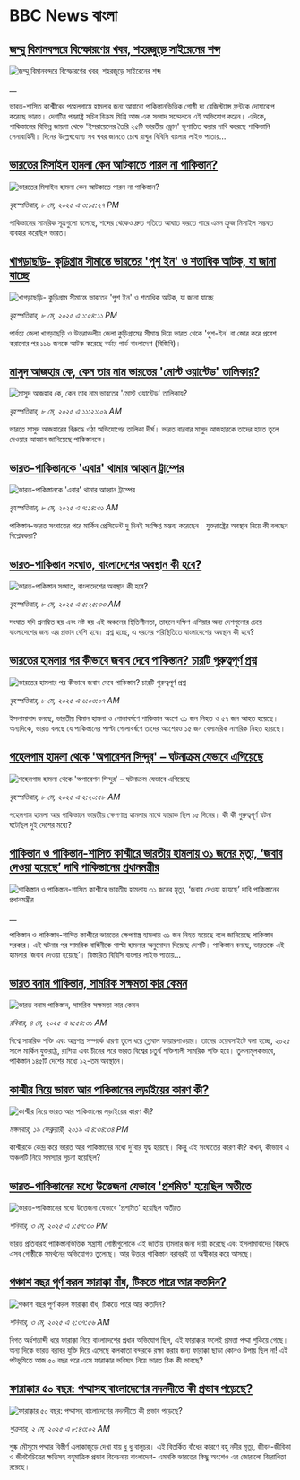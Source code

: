 # BBC News বাংলা## [জম্মু বিমানবন্দরে বিস্ফোরণের খবর, শহরজুড়ে সাইরেনের শব্দ](https://www.bbc.co.uk/bengali/live/crk2mmmrejyt?at_campaign=githubrss)![জম্মু বিমানবন্দরে বিস্ফোরণের খবর, শহরজুড়ে সাইরেনের শব্দ](https://ichef.bbci.co.uk/ace/standard/240/cpsprodpb/5c2f/live/42e76810-2c21-11f0-8ff1-59f5dcf8e9f5.jpg)__ভারত-শাসিত কাশ্মীরের পহেলগামে হামলার জন্য আবারো পাকিস্তানভিত্তিক গোষ্ঠী দ্য রেজিস্ট্যান্স ফ্রন্টকে দোষারোপ করেছে ভারত। দেশটির পররাষ্ট্র সচিব বিক্রম মিশ্রি আজ এক সংবাদ সম্মেলনে এই অভিযোগ করেন। এদিকে, পাকিস্তানের বিভিন্ন জায়গা থেকে 'ইসরায়েলের তৈরি ২৫টি ভারতীয় ড্রোন' ভূপাতিত করার দাবি করেছে পাকিস্তানি সেনাবাহিনী। দিনের উল্লেখযোগ্য সব খবর জানতে চোখ রাখুন বিবিসি বাংলার লাইভ পাতায়...## [ভারতের মিসাইল হামলা কেন আটকাতে পারল না পাকিস্তান?](https://www.bbc.com/bengali/articles/c1e6pz04z9qo?at_campaign=githubrss)![ভারতের মিসাইল হামলা কেন আটকাতে পারল না পাকিস্তান?](https://ichef.bbci.co.uk/ace/standard/240/cpsprodpb/7215/live/69a5fd70-2c05-11f0-b26b-ab62c890638b.jpg)_বৃহস্পতিবার, ৮ মে, ২০২৫ এ ৩:১৫:২৭ PM_পাকিস্তানের সামরিক সূত্রগুলো বলেছে,  শব্দের থেকেও দ্রুত গতিতে আঘাত করতে পারে এমন ক্রুজ মিসাইল সম্ভবত ব্যবহার করেছিল ভারত।## [খাগড়াছড়ি- কুড়িগ্রাম সীমান্তে ভারতের 'পুশ ইন' ও শতাধিক আটক, যা জানা যাচ্ছে](https://www.bbc.com/bengali/articles/c4gkvr61mnlo?at_campaign=githubrss)![খাগড়াছড়ি- কুড়িগ্রাম সীমান্তে ভারতের 'পুশ ইন' ও শতাধিক আটক, যা জানা যাচ্ছে](https://ichef.bbci.co.uk/ace/standard/240/cpsprodpb/43a2/live/15f7f310-2c12-11f0-b26b-ab62c890638b.jpg)_বৃহস্পতিবার, ৮ মে, ২০২৫ এ ১:৫৪:১১ PM_পার্বত্য জেলা খাগড়াছড়ি ও উত্তরাঞ্চলীয় জেলা কুড়িগ্রামের সীমান্ত দিয়ে ভারত থেকে 'পুশ-ইন' বা জোর করে প্রবেশ করানোর পর ১১৬ জনকে আটক করেছে বর্ডার গার্ড বাংলাদেশ (বিজিবি)।## [মাসুদ আজহার কে, কেন তার নাম ভারতের 'মোস্ট ওয়ান্টেড' তালিকায়?](https://www.bbc.com/bengali/articles/ce82dy1jm7yo?at_campaign=githubrss)![মাসুদ আজহার কে, কেন তার নাম ভারতের 'মোস্ট ওয়ান্টেড' তালিকায়?](https://ichef.bbci.co.uk/ace/standard/240/cpsprodpb/b0c2/live/45362af0-2bdd-11f0-b26b-ab62c890638b.jpg)_বৃহস্পতিবার, ৮ মে, ২০২৫ এ ১১:২১:০৯ AM_ভারতে মাসুদ আজহারের বিরুদ্ধে ওঠা অভিযোগের তালিকা দীর্ঘ। ভারত বারবার মাসুদ আজহারকে তাদের হাতে তুলে দেওয়ার আহ্বান জানিয়েছে পাকিস্তানকে।## [ভারত-পাকিস্তানকে 'এবার' থামার আহ্বান ট্রাম্পের ](https://www.bbc.com/bengali/articles/c0ln88kx06ro?at_campaign=githubrss)![ভারত-পাকিস্তানকে 'এবার' থামার আহ্বান ট্রাম্পের ](https://ichef.bbci.co.uk/ace/standard/240/cpsprodpb/85c7/live/054fa720-2bd5-11f0-8f57-b7237f6a66e6.jpg)_বৃহস্পতিবার, ৮ মে, ২০২৫ এ ৭:১৪:৩১ AM_পাকিস্তান-ভারত সংঘাতের পরে মার্কিন প্রেসিডেন্ট দু দিনই সংক্ষিপ্ত মন্তব্য করেছেন। যুক্তরাষ্ট্রের অবস্থান নিয়ে কী বলছেন বিশ্লেষকরা?## [ভারত-পাকিস্তান সংঘাত, বাংলাদেশের অবস্থান কী হবে?](https://www.bbc.com/bengali/articles/cgrgrv14179o?at_campaign=githubrss)![ভারত-পাকিস্তান সংঘাত, বাংলাদেশের অবস্থান কী হবে?](https://ichef.bbci.co.uk/ace/standard/240/cpsprodpb/1655/live/30d55060-2b8b-11f0-8f57-b7237f6a66e6.jpg)_বৃহস্পতিবার, ৮ মে, ২০২৫ এ ৫:২৫:৩৩ AM_সংঘাত যদি প্রলম্বিত হয় এবং নষ্ট হয় এই অঞ্চলের স্থিতিশীলতা, তাহলে দক্ষিণ এশিয়ার অন্য দেশগুলোর চেয়ে বাংলাদেশের জন্য এর প্রভাব বেশি হবে। প্রশ্ন হচ্ছে, এ ধরনের পরিস্থিতিতে বাংলাদেশের অবস্থান কী হবে?## [ভারতের হামলার পর কীভাবে জবাব দেবে  পাকিস্তান? চারটি গুরুত্বপূর্ণ প্রশ্ন](https://www.bbc.com/bengali/articles/cn4w44wz9ylo?at_campaign=githubrss)![ভারতের হামলার পর কীভাবে জবাব দেবে  পাকিস্তান? চারটি গুরুত্বপূর্ণ প্রশ্ন](https://ichef.bbci.co.uk/ace/standard/240/cpsprodpb/2db6/live/8dd210a0-2bb3-11f0-b26b-ab62c890638b.jpg)_বৃহস্পতিবার, ৮ মে, ২০২৫ এ ৬:০৩:০৭ AM_ইসলামাবাদ বলছে, ভারতীয় বিমান হামলা ও গোলাবর্ষণে পাকিস্তান অংশে ৩১ জন নিহত ও ৫৭ জন আহত হয়েছে। অন্যদিকে, ভারত বলছে যে পাকিস্তানের পাল্টা গোলাবর্ষণে তাদের অংশেরও ১৫ জন বেসামরিক নাগরিক নিহত হয়েছে।## [পহেলগাম হামলা থেকে 'অপারেশন সিন্দুর' – ঘটনাক্রম যেভাবে এগিয়েছে](https://www.bbc.com/bengali/articles/c62x2047z1go?at_campaign=githubrss)![পহেলগাম হামলা থেকে 'অপারেশন সিন্দুর' – ঘটনাক্রম যেভাবে এগিয়েছে](https://ichef.bbci.co.uk/ace/standard/240/cpsprodpb/32e4/live/40dcf420-2b47-11f0-b26b-ab62c890638b.jpg)_বৃহস্পতিবার, ৮ মে, ২০২৫ এ ২:২০:৫৮ AM_পহেলগাম হামলা আর পাকিস্তানে ভারতীয় ক্ষেপণাস্ত্র হামলার মাঝে ফারাক ছিল ১৫ দিনের। কী কী গুরুত্বপূর্ণ ঘটনা ঘটেছিল দুই দেশের মধ্যে?## [পাকিস্তান ও পাকিস্তান-শাসিত কাশ্মীরে ভারতীয় হামলায় ৩১ জনের মৃত্যু, ‘জবাব দেওয়া হয়েছে’ দাবি পাকিস্তানের প্রধানমন্ত্রীর](https://www.bbc.co.uk/bengali/live/cvgpgwrnkeyt?at_campaign=githubrss)![পাকিস্তান ও পাকিস্তান-শাসিত কাশ্মীরে ভারতীয় হামলায় ৩১ জনের মৃত্যু, ‘জবাব দেওয়া হয়েছে’ দাবি পাকিস্তানের প্রধানমন্ত্রীর](https://ichef.bbci.co.uk/ace/standard/240/cpsprodpb/20fe/live/90ed1410-2b36-11f0-8ff1-59f5dcf8e9f5.jpg)__পাকিস্তান ও পাকিস্তান-শাসিত কাশ্মীরে ভারতের ক্ষেপণাস্ত্র হামলায় ৩১ জন নিহত হয়েছে বলে জানিয়েছে পাকিস্তান সরকার। এই ঘটনার পর সামরিক বাহিনীকে পাল্টা হামলার অনুমোদন দিয়েছে দেশটি। পাকিস্তান বলছে,  ভারতকে এই হামলার ‘জবাব দেওয়া হয়েছে’। বিস্তারিত বিবিসি বাংলার লাইভ পাতায়...## [ভারত বনাম পাকিস্তান, সামরিক সক্ষমতা কার কেমন ](https://www.bbc.com/bengali/articles/c62gm3y9dl1o?at_campaign=githubrss)![ভারত বনাম পাকিস্তান, সামরিক সক্ষমতা কার কেমন ](https://ichef.bbci.co.uk/ace/standard/240/cpsprodpb/b45e/live/e470bad0-268e-11f0-b26b-ab62c890638b.jpg)_রবিবার, ৪ মে, ২০২৫ এ ৯:৫৪:৩১ AM_বিশ্বে সামরিক শক্তি এবং অস্ত্রশস্ত্র সম্পর্কে ধারণা তুলে ধরে গ্লোবাল ফায়ারপাওয়ার। তাদের ওয়েবসাইটে বলা হচ্ছে, ২০২৫ সালে মার্কিন যুক্তরাষ্ট্র, রাশিয়া এবং চীনের পরে ভারত বিশ্বের চতুর্থ শক্তিশালী সামরিক শক্তি হবে। তুলনামূলকভাবে, পাকিস্তান ১৪৫টি দেশের মধ্যে ১২-তম অবস্থানে।## [কাশ্মীর নিয়ে ভারত আর পাকিস্তানের লড়াইয়ের কারণ কী?](https://www.bbc.com/bengali/news-47292738?at_campaign=githubrss)![কাশ্মীর নিয়ে ভারত আর পাকিস্তানের লড়াইয়ের কারণ কী?](https://ichef.bbci.co.uk/ace/standard/240/cpsprodpb/E2EA/production/_105709085__105648048_hi052329226.jpg)_মঙ্গলবার, ১৯ ফেব্রুয়ারী, ২০১৯ এ ৪:৩৪:৩৪ PM_কাশ্মীরকে কেন্দ্র করে ভারত আর পাকিস্তানের মধ্যে দু'বার যুদ্ধ হয়েছে। কিন্তু এই সংঘাতের কারণ কী? কখন, কীভাবে এ অঞ্চলটি নিয়ে সমস্যার সূচনা হয়েছিল?## [ভারত-পাকিস্তানের মধ্যে উত্তেজনা যেভাবে 'প্রশমিত' হয়েছিল অতীতে](https://www.bbc.com/bengali/articles/c3v9qwpn4dko?at_campaign=githubrss)![ভারত-পাকিস্তানের মধ্যে উত্তেজনা যেভাবে 'প্রশমিত' হয়েছিল অতীতে](https://ichef.bbci.co.uk/ace/standard/240/cpsprodpb/16bf/live/62bfada0-2802-11f0-8c66-ebf25fc2cfef.jpg)_শনিবার, ৩ মে, ২০২৫ এ ১:৫৭:৩০ PM_ভারত প্রতিবারই পাকিস্তানভিত্তিক সন্ত্রাসী গোষ্ঠীগুলোকে এই জাতীয় হামলার জন্য দায়ী করেছে এবং ইসলামাবাদের বিরুদ্ধে এসব গোষ্ঠীকে সমর্থনের অভিযোগও তুলেছে। আর উত্তরে পাকিস্তান বরাবরই তা অস্বীকার করে আসছে।## [পঞ্চাশ বছর পূর্ণ করল ফারাক্কা বাঁধ, টিকতে পারে আর কতদিন?](https://www.bbc.com/bengali/articles/cly1j90y6dvo?at_campaign=githubrss)![পঞ্চাশ বছর পূর্ণ করল ফারাক্কা বাঁধ, টিকতে পারে আর কতদিন?](https://ichef.bbci.co.uk/ace/standard/240/cpsprodpb/9f66/live/07258490-266f-11f0-af27-090e238d1774.jpg)_শনিবার, ৩ মে, ২০২৫ এ ২:৩৭:৫৬ AM_বিগত অর্ধশতাব্দী ধরে ফারাক্কা নিয়ে বাংলাদেশের প্রধান অভিযোগ ছিল, এই ফারাক্কার ফলেই প্রমত্তা পদ্মা শুকিয়ে গেছে। অন্য দিকে  ভারত বরাবর যুক্তি দিয়ে এসেছে কলকাতা বন্দরকে রক্ষা করার জন্য ফারাক্কা ছাড়া কোনও উপায় ছিল না! এই পটভূমিতে আজ ৫০ বছর পরে এসে ফারাক্কার ভবিষ্যৎ নিয়ে ভারত ঠিক কী ভাবছে?## [ফারাক্কার ৫০ বছর: পদ্মাসহ বাংলাদেশের নদনদীতে কী প্রভাব পড়েছে? ](https://www.bbc.com/bengali/articles/cedy72927lyo?at_campaign=githubrss)![ফারাক্কার ৫০ বছর: পদ্মাসহ বাংলাদেশের নদনদীতে কী প্রভাব পড়েছে? ](https://ichef.bbci.co.uk/ace/standard/240/cpsprodpb/b0b8/live/a824b9b0-26c4-11f0-8c66-ebf25fc2cfef.jpg)_শুক্রবার, ২ মে, ২০২৫ এ ৮:৪৩:০২ AM_শুষ্ক মৌসুমে পদ্মার বিস্তীর্ণ এলাকাজুড়ে দেখা যায় ধু ধু বালুচর। এই বিতর্কিত বাঁধের কারণে বহু নদীর মৃত্যু, জীবন-জীবিকা ও জীববৈচিত্রের ক্ষতিসহ বহুমাত্রিক প্রভাব বিবেচনায় বাংলাদেশ- এমনকি ভারতের কিছু অংশেও এর জোরালো বিরোধিতা রয়েছে।